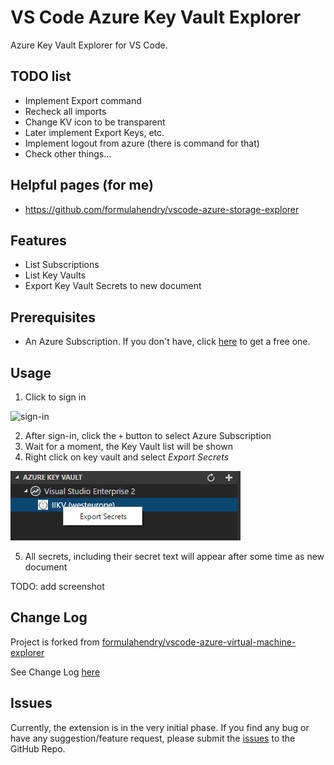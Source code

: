 # VS Code Azure Key Vault Explorer

Azure Key Vault Explorer for VS Code.

## TODO list

* Implement Export command
* Recheck all imports
* Change KV icon to be transparent
* Later implement Export Keys, etc.
* Implement logout from azure (there is command for that)
* Check other things...
 
## Helpful pages (for me)
* https://github.com/formulahendry/vscode-azure-storage-explorer

## Features

* List Subscriptions
* List Key Vaults
* Export Key Vault Secrets to new document

## Prerequisites

* An Azure Subscription. If you don't have, click [here](https://azure.microsoft.com/en-us/free/) to get a free one.

## Usage

1. Click to sign in 
    
  ![sign-in](images/sign-in.png)

2. After sign-in, click the `+` button to select Azure Subscription
3. Wait for a moment, the Key Vault list will be shown
4. Right click on key vault and select *Export Secrets*

 ![export-secrets](images/ExportSecrets.png)

5. All secrets, including their secret text will appear after some time as new document

TODO: add screenshot

## Change Log

Project is forked from [formulahendry/vscode-azure-virtual-machine-explorer](https://github.com/formulahendry/vscode-azure-virtual-machine-explorer)

See Change Log [here](CHANGELOG.md)

## Issues

Currently, the extension is in the very initial phase. If you find any bug or have any suggestion/feature request, please submit the [issues](https://github.com/iricigor/vscode-azure-key-vault-explorer/issues) to the GitHub Repo.
